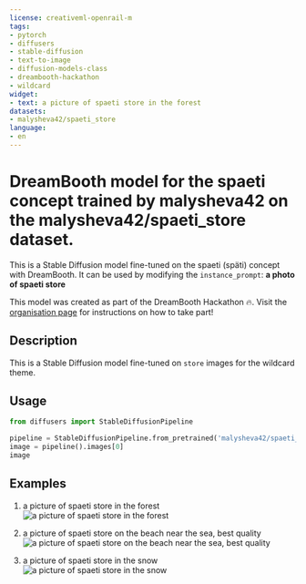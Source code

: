 ```yaml
---
license: creativeml-openrail-m
tags:
- pytorch
- diffusers
- stable-diffusion
- text-to-image
- diffusion-models-class
- dreambooth-hackathon
- wildcard
widget:
- text: a picture of spaeti store in the forest
datasets:
- malysheva42/spaeti_store
language:
- en
---
```


# DreamBooth model for the spaeti concept trained by malysheva42 on the malysheva42/spaeti_store dataset.

This is a Stable Diffusion model fine-tuned on the spaeti (späti) concept with DreamBooth. It can be used by modifying the `instance_prompt`: **a photo of spaeti store**

This model was created as part of the DreamBooth Hackathon 🔥. Visit the [organisation page](https://huggingface.co/dreambooth-hackathon) for instructions on how to take part!

## Description


This is a Stable Diffusion model fine-tuned on `store` images for the wildcard theme.


## Usage

```python
from diffusers import StableDiffusionPipeline

pipeline = StableDiffusionPipeline.from_pretrained('malysheva42/spaeti_store_2')
image = pipeline().images[0]
image
```

## Examples
1. a picture of spaeti store in the forest
![a picture of spaeti store in the forest](sample-image-forest.png)

2. a picture of spaeti store on the beach near the sea, best quality
![a picture of spaeti store on the beach near the sea, best quality](sample-image-beach.png)

3. a picture of spaeti store in the snow
![a picture of spaeti store in the snow](sample-image-snow.png)